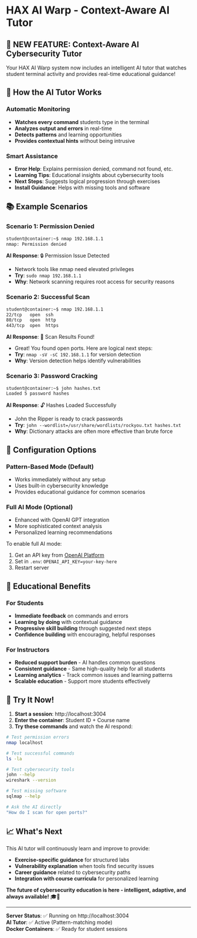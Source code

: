 # HAX AI Warp - Context-Aware AI Tutor

## 🎉 **NEW FEATURE: Context-Aware AI Cybersecurity Tutor**

Your HAX AI Warp system now includes an intelligent AI tutor that watches student terminal activity and provides real-time educational guidance!

## 🤖 **How the AI Tutor Works**

### **Automatic Monitoring**
- **Watches every command** students type in the terminal
- **Analyzes output and errors** in real-time
- **Detects patterns** and learning opportunities
- **Provides contextual hints** without being intrusive

### **Smart Assistance**
- **Error Help**: Explains permission denied, command not found, etc.
- **Learning Tips**: Educational insights about cybersecurity tools
- **Next Steps**: Suggests logical progression through exercises  
- **Install Guidance**: Helps with missing tools and software

## 📚 **Example Scenarios**

### **Scenario 1: Permission Denied**
```bash
student@container:~$ nmap 192.168.1.1
nmap: Permission denied
```
**AI Response**: 🔒 Permission Issue Detected
- Network tools like nmap need elevated privileges
- **Try**: `sudo nmap 192.168.1.1`
- **Why**: Network scanning requires root access for security reasons

### **Scenario 2: Successful Scan**
```bash
student@container:~$ nmap 192.168.1.1
22/tcp   open  ssh
80/tcp   open  http
443/tcp  open  https
```
**AI Response**: 🎯 Scan Results Found!
- Great! You found open ports. Here are logical next steps:
- **Try**: `nmap -sV -sC 192.168.1.1` for version detection
- **Why**: Version detection helps identify vulnerabilities

### **Scenario 3: Password Cracking**
```bash
student@container:~$ john hashes.txt
Loaded 5 password hashes
```
**AI Response**: 🔓 Hashes Loaded Successfully
- John the Ripper is ready to crack passwords
- **Try**: `john --wordlist=/usr/share/wordlists/rockyou.txt hashes.txt`
- **Why**: Dictionary attacks are often more effective than brute force

## 🔧 **Configuration Options**

### **Pattern-Based Mode** (Default)
- Works immediately without any setup
- Uses built-in cybersecurity knowledge
- Provides educational guidance for common scenarios

### **Full AI Mode** (Optional)
- Enhanced with OpenAI GPT integration
- More sophisticated context analysis
- Personalized learning recommendations

To enable full AI mode:
1. Get an API key from [OpenAI Platform](https://platform.openai.com/api-keys)
2. Set in `.env`: `OPENAI_API_KEY=your-key-here`
3. Restart server

## 🎯 **Educational Benefits**

### **For Students**
- **Immediate feedback** on commands and errors
- **Learning by doing** with contextual guidance
- **Progressive skill building** through suggested next steps
- **Confidence building** with encouraging, helpful responses

### **For Instructors**
- **Reduced support burden** - AI handles common questions
- **Consistent guidance** - Same high-quality help for all students
- **Learning analytics** - Track common issues and learning patterns
- **Scalable education** - Support more students effectively

## 🚀 **Try It Now!**

1. **Start a session**: http://localhost:3004
2. **Enter the container**: Student ID + Course name
3. **Try these commands** and watch the AI respond:

```bash
# Test permission errors
nmap localhost

# Test successful commands  
ls -la

# Test cybersecurity tools
john --help
wireshark --version

# Test missing software
sqlmap --help

# Ask the AI directly
"How do I scan for open ports?"
```

## 📈 **What's Next**

This AI tutor will continuously learn and improve to provide:
- **Exercise-specific guidance** for structured labs
- **Vulnerability explanation** when tools find security issues
- **Career guidance** related to cybersecurity paths
- **Integration with course curricula** for personalized learning

**The future of cybersecurity education is here - intelligent, adaptive, and always available!** 🎓🔐

---

**Server Status**: ✅ Running on http://localhost:3004  
**AI Tutor**: ✅ Active (Pattern-matching mode)  
**Docker Containers**: ✅ Ready for student sessions
